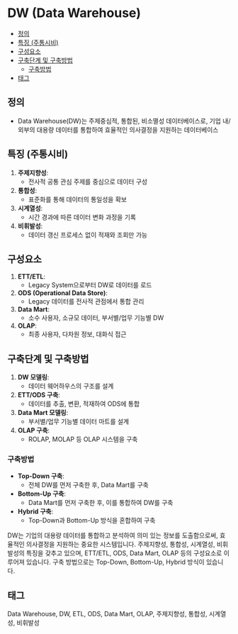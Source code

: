 # DW (Data Warehouse)

<!-- mtoc-start -->

- [정의](#정의)
- [특징 (주통시비)](#특징-주통시비)
- [구성요소](#구성요소)
- [구축단계 및 구축방법](#구축단계-및-구축방법)
  - [구축방법](#구축방법)
- [태그](#태그)

<!-- mtoc-end -->

## 정의

- Data Warehouse(DW)는 주제중심적, 통합된, 비소멸성 데이터베이스로, 기업 내/외부의 대용량 데이터를 통합하여 효율적인 의사결정을 지원하는 데이터베이스

## 특징 (주통시비)

1. **주제지향성**:
   - 전사적 공통 관심 주제를 중심으로 데이터 구성
2. **통합성**:
   - 표준화를 통해 데이터의 통일성을 확보
3. **시계열성**:
   - 시간 경과에 따른 데이터 변화 과정을 기록
4. **비휘발성**:
   - 데이터 갱신 프로세스 없이 적재와 조회만 가능

## 구성요소

1. **ETT/ETL**:
   - Legacy System으로부터 DW로 데이터를 로드
2. **ODS (Operational Data Store)**:
   - Legacy 데이터를 전사적 관점에서 통합 관리
3. **Data Mart**:
   - 소수 사용자, 소규모 데이터, 부서별/업무 기능별 DW
4. **OLAP**:
   - 최종 사용자, 다차원 정보, 대화식 접근

## 구축단계 및 구축방법

1. **DW 모델링**:
   - 데이터 웨어하우스의 구조를 설계
2. **ETT/ODS 구축**:
   - 데이터를 추출, 변환, 적재하여 ODS에 통합
3. **Data Mart 모델링**:
   - 부서별/업무 기능별 데이터 마트를 설계
4. **OLAP 구축**:
   - ROLAP, MOLAP 등 OLAP 시스템을 구축

### 구축방법

- **Top-Down 구축**:
  - 전체 DW를 먼저 구축한 후, Data Mart를 구축
- **Bottom-Up 구축**:
  - Data Mart를 먼저 구축한 후, 이를 통합하여 DW를 구축
- **Hybrid 구축**:
  - Top-Down과 Bottom-Up 방식을 혼합하여 구축

DW는 기업의 대용량 데이터를 통합하고 분석하여 의미 있는 정보를 도출함으로써, 효율적인 의사결정을 지원하는 중요한 시스템입니다. 주제지향성, 통합성, 시계열성, 비휘발성의 특징을 갖추고 있으며, ETT/ETL, ODS, Data Mart, OLAP 등의 구성요소로 이루어져 있습니다. 구축 방법으로는 Top-Down, Bottom-Up, Hybrid 방식이 있습니다.

## 태그

Data Warehouse, DW, ETL, ODS, Data Mart, OLAP, 주제지향성, 통합성, 시계열성, 비휘발성
